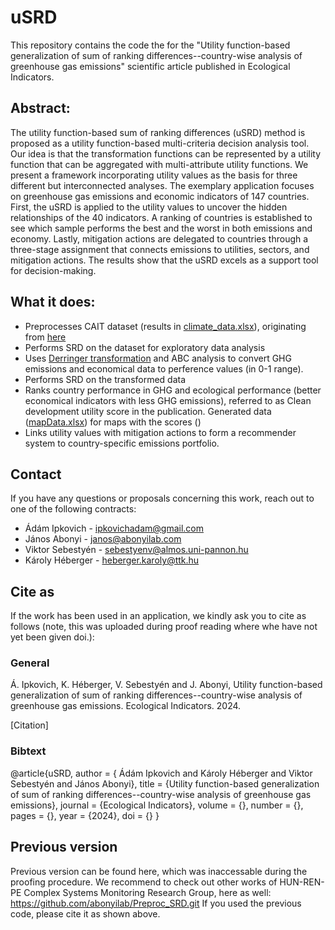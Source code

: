 # uSRD

This repository contains the code the for the "Utility function-based generalization of sum of ranking differences--country-wise analysis of greenhouse gas emissions" scientific article published in Ecological Indicators.


## Abstract:
The utility function-based sum of ranking differences (uSRD) method is proposed as a utility function-based multi-criteria decision analysis tool. Our idea is that the transformation functions can be represented by a utility function that can be aggregated with multi-attribute utility functions. We present a framework incorporating utility values as the basis for three different but interconnected analyses. The exemplary application focuses on greenhouse gas emissions and economic indicators of 147 countries. First, the uSRD is applied to the utility values to uncover the hidden relationships of the 40 indicators. A ranking of countries is established to see which sample performs the best and the worst in both emissions and economy. Lastly, mitigation actions are delegated to countries through a three-stage assignment that connects emissions to utilities, sectors, and mitigation actions. The results show that the uSRD excels as a support tool for decision-making.

## What it does:
 - Preprocesses CAIT dataset (results in [climate_data.xlsx](./climate_data.xlsx)), originating from [here](https://www.climatewatchdata.org/data-explorer/historical-emissions?historical-emissions-data-sources=All%20Selected&historical-emissions-gases=&historical-emissions-regions=&historical-emissions-sectors=&page=1) 
 - Performs SRD on the dataset for exploratory data analysis
 - Uses [Derringer transformation](./derringer.m) and ABC analysis to convert GHG emissions and economical data to perference values (in 0-1 range).
 - Performs SRD on the transformed data
 - Ranks country performance in GHG and ecological performance (better economical indicators with less GHG emissions), referred to as Clean development utility score in the publication. Generated data ([mapData.xlsx](./mapData.xlsx)) for maps with the scores ()
 - Links utility values with mitigation actions to form a recommender system to country-specific emissions portfolio.




## Contact
If you have any questions or proposals concerning this work, reach out to one of the following contracts:
 - Ádám Ipkovich - ipkovichadam@gmail.com
 - János Abonyi - janos@abonyilab.com
 - Viktor Sebestyén - sebestyenv@almos.uni-pannon.hu 
 - Károly Héberger - heberger.karoly@ttk.hu

## Cite as
If the work has been used in an application, we kindly ask you to cite as follows (note, this was uploaded during proof reading where whe have not yet been given doi.):
### General
Á. Ipkovich, K. Héberger, V. Sebestyén and J. Abonyi, Utility function-based generalization of sum of ranking differences--country-wise analysis of greenhouse gas emissions. Ecological Indicators. 2024.

[Citation]

### Bibtext
 @article{uSRD,
 author = { Ádám Ipkovich and Károly Héberger and Viktor Sebestyén and János Abonyi},
 title = {Utility function-based generalization of sum of ranking differences--country-wise analysis of greenhouse gas emissions},
 journal = {Ecological Indicators},
 volume = {},
 number = {},
 pages = {},
 year  = {2024},
 doi = {}
 }
 



## Previous version
Previous version can be found here, which was inaccessable during the proofing procedure. We recommend to check out other works of HUN-REN-PE Complex Systems Monitoring Research Group, here as well:
https://github.com/abonyilab/Preproc_SRD.git
If you used the previous code, please cite it as shown above.

